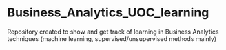 # Business_Analytics_UOC_learning
Repository created to show and get track of learning in Business Analytics techniques (machine learning, supervised/unsupervised methods mainly)
